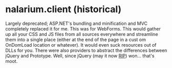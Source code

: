# nalarium.client (**historical**)

Largely deprecated; ASP.NET's bundling and minification and MVC completely replaced it for me. This was for WebForms. This would gather up all your CSS and JS files from all sources everywhere and streamline them into a single place (either at the end of the page in a cust om OnDomLoad location or whatever). It would even suck resources out of DLLs for you. There were also providers to abstract the differences between jQuery and Prototype. Well, since jQuery (may it now [RIP](https://angularjs.org/)) won... that's moot.
